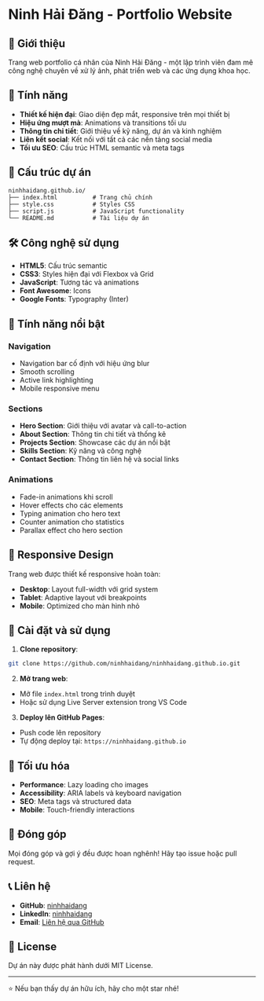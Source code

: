 # Ninh Hải Đăng - Portfolio Website

## 🌟 Giới thiệu

Trang web portfolio cá nhân của Ninh Hải Đăng - một lập trình viên đam mê công nghệ chuyên về xử lý ảnh, phát triển web và các ứng dụng khoa học.

## 🚀 Tính năng

- **Thiết kế hiện đại**: Giao diện đẹp mắt, responsive trên mọi thiết bị
- **Hiệu ứng mượt mà**: Animations và transitions tối ưu
- **Thông tin chi tiết**: Giới thiệu về kỹ năng, dự án và kinh nghiệm
- **Liên kết social**: Kết nối với tất cả các nền tảng social media
- **Tối ưu SEO**: Cấu trúc HTML semantic và meta tags

## 📁 Cấu trúc dự án

```
ninhhaidang.github.io/
├── index.html          # Trang chủ chính
├── style.css           # Styles CSS
├── script.js           # JavaScript functionality
└── README.md           # Tài liệu dự án
```

## 🛠️ Công nghệ sử dụng

- **HTML5**: Cấu trúc semantic
- **CSS3**: Styles hiện đại với Flexbox và Grid
- **JavaScript**: Tương tác và animations
- **Font Awesome**: Icons
- **Google Fonts**: Typography (Inter)

## 🎨 Tính năng nổi bật

### Navigation

- Navigation bar cố định với hiệu ứng blur
- Smooth scrolling
- Active link highlighting
- Mobile responsive menu

### Sections

- **Hero Section**: Giới thiệu với avatar và call-to-action
- **About Section**: Thông tin chi tiết và thống kê
- **Projects Section**: Showcase các dự án nổi bật
- **Skills Section**: Kỹ năng và công nghệ
- **Contact Section**: Thông tin liên hệ và social links

### Animations

- Fade-in animations khi scroll
- Hover effects cho các elements
- Typing animation cho hero text
- Counter animation cho statistics
- Parallax effect cho hero section

## 📱 Responsive Design

Trang web được thiết kế responsive hoàn toàn:

- **Desktop**: Layout full-width với grid system
- **Tablet**: Adaptive layout với breakpoints
- **Mobile**: Optimized cho màn hình nhỏ

## 🔧 Cài đặt và sử dụng

1. **Clone repository**:

```bash
git clone https://github.com/ninhhaidang/ninhhaidang.github.io.git
```

2. **Mở trang web**:

- Mở file `index.html` trong trình duyệt
- Hoặc sử dụng Live Server extension trong VS Code

3. **Deploy lên GitHub Pages**:

- Push code lên repository
- Tự động deploy tại: `https://ninhhaidang.github.io`

## 🎯 Tối ưu hóa

- **Performance**: Lazy loading cho images
- **Accessibility**: ARIA labels và keyboard navigation
- **SEO**: Meta tags và structured data
- **Mobile**: Touch-friendly interactions

## 🤝 Đóng góp

Mọi đóng góp và gợi ý đều được hoan nghênh! Hãy tạo issue hoặc pull request.

## 📞 Liên hệ

- **GitHub**: [ninhhaidang](https://github.com/ninhhaidang)
- **LinkedIn**: [ninhhaidang](https://www.linkedin.com/in/ninhhaidang/)
- **Email**: [Liên hệ qua GitHub](https://github.com/ninhhaidang)

## 📄 License

Dự án này được phát hành dưới MIT License.

---

⭐ Nếu bạn thấy dự án hữu ích, hãy cho một star nhé!
